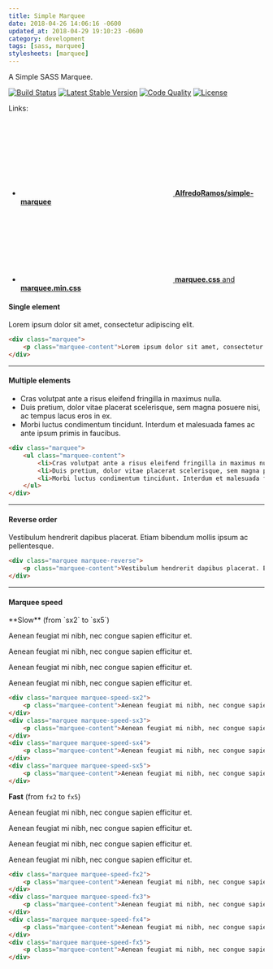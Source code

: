```yaml
---
title: Simple Marquee
date: 2018-04-26 14:06:16 -0600
updated_at: 2018-04-29 19:10:23 -0600
category: development
tags: [sass, marquee]
stylesheets: [marquee]
---
```

A Simple SASS Marquee.

[![Build Status](https://img.shields.io/travis/AlfredoRamos/simple-marquee.svg?style=flat-square&maxAge=3600)](https://travis-ci.org/AlfredoRamos/simple-marquee) [![Latest Stable Version](https://img.shields.io/github/tag/AlfredoRamos/simple-marquee.svg?style=flat-square&label=stable&maxAge=3600)](https://github.com/AlfredoRamos/simple-marquee/releases) [![Code Quality](https://img.shields.io/codacy/grade/4880dfbf94f040f5900b2b840ddd5bd6.svg?style=flat-square&maxAge=3600)](https://www.codacy.com/app/AlfredoRamos/simple-marquee) [![License](https://img.shields.io/github/license/AlfredoRamos/simple-marquee.svg?style=flat-square)](https://raw.githubusercontent.com/AlfredoRamos/simple-marquee/master/LICENSE)

Links:

- [<svg class="icon icon-github"><use xlink:href="#github" /></svg> **AlfredoRamos/simple-marquee**](https://github.com/AlfredoRamos/simple-marquee)
- [<svg class="icon icon-github"><use xlink:href="#github" /></svg> **marquee.css** and **marquee.min.css**](https://gist.github.com/AlfredoRamos/241ebc49763fd6d8d805878e29b9c804)

<h4>Single element</h4>
<div class="marquee">
	<p class="marquee-content">Lorem ipsum dolor sit amet, consectetur adipiscing elit.</p>
</div>

```html
<div class="marquee">
	<p class="marquee-content">Lorem ipsum dolor sit amet, consectetur adipiscing elit.</p>
</div>
```

___

<h4>Multiple elements</h4>
<div class="marquee">
	<ul class="marquee-content">
		<li>Cras volutpat ante a risus eleifend fringilla in maximus nulla.</li>
		<li>Duis pretium, dolor vitae placerat scelerisque, sem magna posuere nisi, ac tempus lacus eros in ex.</li>
		<li>Morbi luctus condimentum tincidunt. Interdum et malesuada fames ac ante ipsum primis in faucibus.</li>
	</ul>
</div>

```html
<div class="marquee">
	<ul class="marquee-content">
		<li>Cras volutpat ante a risus eleifend fringilla in maximus nulla.</li>
		<li>Duis pretium, dolor vitae placerat scelerisque, sem magna posuere nisi, ac tempus lacus eros in ex.</li>
		<li>Morbi luctus condimentum tincidunt. Interdum et malesuada fames ac ante ipsum primis in faucibus.</li>
	</ul>
</div>
```

___

<h4>Reverse order</h4>
<div class="marquee marquee-reverse">
	<p class="marquee-content">Vestibulum hendrerit dapibus placerat. Etiam bibendum mollis ipsum ac pellentesque.</p>
</div>

```html
<div class="marquee marquee-reverse">
	<p class="marquee-content">Vestibulum hendrerit dapibus placerat. Etiam bibendum mollis ipsum ac pellentesque.</p>
</div>
```

___

<h4>Marquee speed</h4>
**Slow** (from `sx2` to `sx5`)
<div class="marquee marquee-speed-sx2">
	<p class="marquee-content">Aenean feugiat mi nibh, nec congue sapien efficitur et.</p>
</div>
<div class="marquee marquee-speed-sx3">
	<p class="marquee-content">Aenean feugiat mi nibh, nec congue sapien efficitur et.</p>
</div>
<div class="marquee marquee-speed-sx4">
	<p class="marquee-content">Aenean feugiat mi nibh, nec congue sapien efficitur et.</p>
</div>
<div class="marquee marquee-speed-sx5">
	<p class="marquee-content">Aenean feugiat mi nibh, nec congue sapien efficitur et.</p>
</div>

```html
<div class="marquee marquee-speed-sx2">
	<p class="marquee-content">Aenean feugiat mi nibh, nec congue sapien efficitur et.</p>
</div>
<div class="marquee marquee-speed-sx3">
	<p class="marquee-content">Aenean feugiat mi nibh, nec congue sapien efficitur et.</p>
</div>
<div class="marquee marquee-speed-sx4">
	<p class="marquee-content">Aenean feugiat mi nibh, nec congue sapien efficitur et.</p>
</div>
<div class="marquee marquee-speed-sx5">
	<p class="marquee-content">Aenean feugiat mi nibh, nec congue sapien efficitur et.</p>
</div>
```

**Fast** (from `fx2` to `fx5`)
<div class="marquee marquee-speed-fx2">
	<p class="marquee-content">Aenean feugiat mi nibh, nec congue sapien efficitur et.</p>
</div>
<div class="marquee marquee-speed-fx3">
	<p class="marquee-content">Aenean feugiat mi nibh, nec congue sapien efficitur et.</p>
</div>
<div class="marquee marquee-speed-fx4">
	<p class="marquee-content">Aenean feugiat mi nibh, nec congue sapien efficitur et.</p>
</div>
<div class="marquee marquee-speed-fx5">
	<p class="marquee-content">Aenean feugiat mi nibh, nec congue sapien efficitur et.</p>
</div>

```html
<div class="marquee marquee-speed-fx2">
	<p class="marquee-content">Aenean feugiat mi nibh, nec congue sapien efficitur et.</p>
</div>
<div class="marquee marquee-speed-fx3">
	<p class="marquee-content">Aenean feugiat mi nibh, nec congue sapien efficitur et.</p>
</div>
<div class="marquee marquee-speed-fx4">
	<p class="marquee-content">Aenean feugiat mi nibh, nec congue sapien efficitur et.</p>
</div>
<div class="marquee marquee-speed-fx5">
	<p class="marquee-content">Aenean feugiat mi nibh, nec congue sapien efficitur et.</p>
</div>
```
